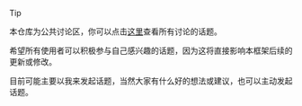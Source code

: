 > [!TIP]
>
> 本仓库为公共讨论区，你可以点击[这里](https://github.com/seeker-admin-vue3/discussions/discussions)查看所有讨论的话题。
>
> 希望所有使用者可以积极参与自己感兴趣的话题，因为这将直接影响本框架后续的更新或修改。
>
> 目前可能主要以我来发起话题，当然大家有什么好的想法或建议，也可以主动发起话题。
